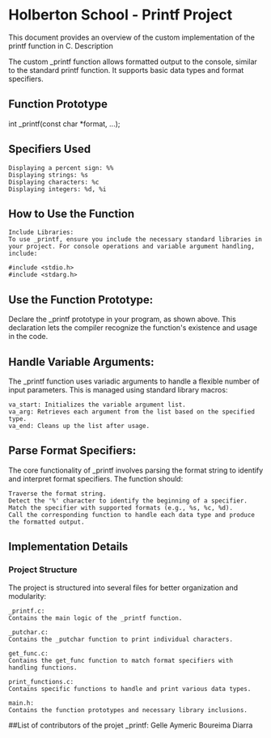 # Holberton School - Printf Project

This document provides an overview of the custom implementation of the printf function in C.
Description

The custom _printf function allows formatted output to the console, similar to the standard printf function. It supports basic data types and format specifiers.
## Function Prototype

int _printf(const char *format, ...);

## Specifiers Used

    Displaying a percent sign: %%
    Displaying strings: %s
    Displaying characters: %c
    Displaying integers: %d, %i

## How to Use the Function

    Include Libraries:
    To use _printf, ensure you include the necessary standard libraries in your project. For console operations and variable argument handling, include:

    #include <stdio.h>
    #include <stdarg.h>

## Use the Function Prototype:
Declare the _printf prototype in your program, as shown above. This declaration lets the compiler recognize the function's existence and usage in the code.

## Handle Variable Arguments:
The _printf function uses variadic arguments to handle a flexible number of input parameters. This is managed using standard library macros:

    va_start: Initializes the variable argument list.
    va_arg: Retrieves each argument from the list based on the specified type.
    va_end: Cleans up the list after usage.

## Parse Format Specifiers:
The core functionality of _printf involves parsing the format string to identify and interpret format specifiers. The function should:

    Traverse the format string.
    Detect the '%' character to identify the beginning of a specifier.
    Match the specifier with supported formats (e.g., %s, %c, %d).
    Call the corresponding function to handle each data type and produce the formatted output.

## Implementation Details
### Project Structure

The project is structured into several files for better organization and modularity:

    _printf.c:
    Contains the main logic of the _printf function.

    _putchar.c:
    Contains the _putchar function to print individual characters.

    get_func.c:
    Contains the get_func function to match format specifiers with handling functions.

    print_functions.c:
    Contains specific functions to handle and print various data types.

    main.h:
    Contains the function prototypes and necessary library inclusions.

    

##List of contributors of the projet _printf:  Gelle Aymeric Boureima Diarra

  
